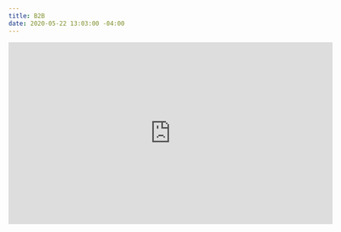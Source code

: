 ```yaml
---
title: B2B
date: 2020-05-22 13:03:00 -04:00
---
```


<div class="video-widescreen"><iframe src="https://player.vimeo.com/video/421626558" width="640" height="360" frameborder="0" allow="autoplay; fullscreen" allowfullscreen></iframe></div>


